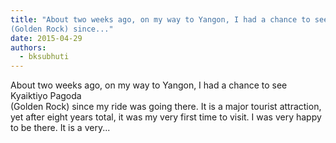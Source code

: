 ```yaml
---
title: "About two weeks ago, on my way to Yangon, I had a chance to see Kyaiktiyo Pagoda
(Golden Rock) since..."
date: 2015-04-29
authors: 
  - bksubhuti
---
```


About two weeks ago, on my way to Yangon, I had a chance to see Kyaiktiyo Pagoda  
(Golden Rock) since my ride was going there. It is a major tourist attraction, yet after eight years total, it was my very first time to visit. I was very happy to be there. It is a very...﻿



